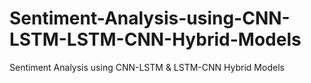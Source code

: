 # Sentiment-Analysis-using-CNN-LSTM-LSTM-CNN-Hybrid-Models
Sentiment Analysis using CNN-LSTM &amp; LSTM-CNN Hybrid Models
